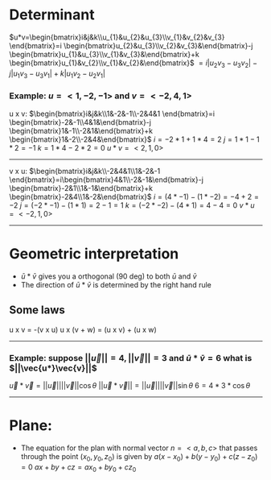 # Determinant
$u*v=\begin{bmatrix}i&j&k\\u_{1}&u_{2}&u_{3}\\v_{1}&v_{2}&v_{3} \end{bmatrix}=i \begin{bmatrix}u_{2}&u_{3}\\v_{2}&v_{3}&\end{bmatrix}-j \begin{bmatrix}u_{1}&u_{3}\\v_{1}&v_{3}&\end{bmatrix}+k \begin{bmatrix}u_{1}&v_{2}\\v_{1}&v_{2}&\end{bmatrix}$
$=i|u_{2}v_{3}-u_{3}v_{2}|-j|u_{1}v_{3}-u_{3}v_{1}|+k|u_{1}v_{2}-u_{2}v_{1}|$
### Example: $u=<1,-2,-1>$ and $v=<-2,4,1>$
u x v:
$\begin{bmatrix}i&j&k\\1&-2&-1\\-2&4&1 \end{bmatrix}=i \begin{bmatrix}-2&-1\\4&1&\end{bmatrix}-j \begin{bmatrix}1&-1\\-2&1&\end{bmatrix}+k \begin{bmatrix}1&-2\\-2&4&\end{bmatrix}$
$i=-2*1+1*4=2$
$j=1*1-1*2=-1$
$k=1*4-2*2=0$
$u*v=<2,1,0>$
___
v x u:
$\begin{bmatrix}i&j&k\\-2&4&1\\1&-2&-1 \end{bmatrix}=i\begin{bmatrix}4&1\\-2&-1&\end{bmatrix}-j \begin{bmatrix}-2&1\\1&-1&\end{bmatrix}+k \begin{bmatrix}-2&4\\1&-2&\end{bmatrix}$
$i=(4*-1)-(1*-2)=-4+2=-2$
$j=(-2*-1)-(1*1)=2-1=1$
$k=(-2*-2)-(4*1)=4-4=0$
$v*u=<-2,1,0>$
___
# Geometric interpretation
- $\bar{u}*\bar{v}$ gives you a orthogonal (90 deg) to both $\bar{u}$ and $\bar{v}$
- The direction of $\bar{u}*\bar{v}$ is determined by the right hand rule
## Some laws
u x v = -(v x u)
u x (v + w) = (u x v) + (u x w)
___
### Example: suppose $||\vec{u}||=4, ||\vec{v}||=3$ and $\bar{u}*\bar{v}=6$ what is $||\vec{u*}\vec{v}||$
$\vec{u}*\vec{v}=||\vec{u}||||\vec{v}||\cos \theta$
$||\vec{u}*\vec{v}||=||\vec{u}||||\vec{v}||\sin \theta$
$6=4*3*\cos \theta$
___
# Plane:
- The equation for the plan with normal vector $n=<a,b,c>$ that passes through the point $(x_{0},y_{0},z_{0})$ is given by
	$a(x-x_{0})+b(y-y_{0})+c(z-z_{0})=0$
	$ax+by+cz=ax_{0}+by_{0}+cz_{0}$


